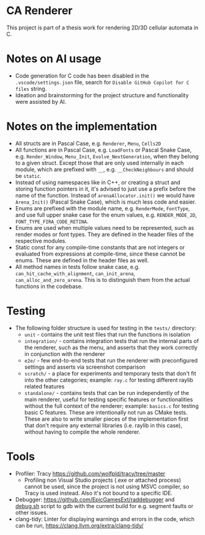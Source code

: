 # CA Renderer

This project is part of a thesis work for rendering 2D/3D cellular automata in C.

# Notes on AI usage

- Code generation for C code has been disabled in the `.vscode/settings.json` file, search for `Disable GitHub Copilot for C files` string.
- Ideation and brainstorming for the project structure and functionality were assisted by AI.

# Notes on the implementation

- All structs are in Pascal Case, e.g. `Renderer`, `Menu`, `Cells2D`
- All functions are in Pascal Case, e.g. `LoadFonts` or Pascal Snake Case, e.g. `Render_Window`, `Menu_Init`, `Evolve_NextGeneration`, when they belong to a given struct. Except those that are only used internally in each module, which are prefixed with `__`, e.g. `__CheckNeighbours` and should be `static`.
- Instead of using namespaces like in C++, or creating a struct and storing function pointers in it, it's advised to just use a prefix before the name of the function. Instead of `arenaAllocator.init()` we would have `Arena_Init()` (Pascal Snake Case), which is much less code and easier.
- Enums are prefixed with the module name, e.g. `RenderMode`, `FontType`, and use full upper snake case for the enum values, e.g. `RENDER_MODE_2D`, `FONT_TYPE_FIRA_CODE_RETINA`.
- Enums are used when multiple values need to be represented, such as render modes or font types. They are defined in the header files of the respective modules.
- Static const for any compile-time constants that are not integers or evaluated from expressions at compile-time, since these cannot be enums. These are defined in the header files as well.
- All method names in tests follow snake case, e.g. `can_hit_cache_with_alignment`, `can_init_arena`, `can_alloc_and_zero_arena`. This is to distinguish them from the actual functions in the codebase.

# Testing

- The following folder structure is used for testing in the `tests/` directory:
  - `unit` - contains the unit test files that run the functions in isolation
  - `integration/` - contains integration tests that run the internal parts of the renderer, such as the menu, and asserts that they work correctly in conjunction with the renderer
  - `e2e/` - few end-to-end tests that run the renderer with preconfigured settings and asserts via screenshot comparison
  - `scratch/` - a place for experiments and temporary tests that don't fit into the other categories; example: `ray.c` for testing different raylib related features
  - `standalone/` - contains tests that can be run independently of the main renderer, useful for testing specific features or functionalities without the full context of the renderer; example: `basics.c` for testing basic C features. These are intentionally not run as CMake tests. These are also to write smaller pieces of the implementation first that don't require any external libraries (i.e. raylib in this case), without having to compile the whole renderer.

# Tools

- Profiler: Tracy https://github.com/wolfpld/tracy/tree/master
  - Profiling non Visual Studio projects (.exe or attached process) cannot be used, since the project is not using MSVC compiler, so Tracy is used instead. Also it's not bound to a specific IDE.
- Debugger: https://github.com/EpicGamesExt/raddebugger and [debug.sh](debug.sh) script to gdb with the current build for e.g. segment faults or other issues.
- clang-tidy: Linter for displaying warnings and errors in the code, which can be run, https://clang.llvm.org/extra/clang-tidy/